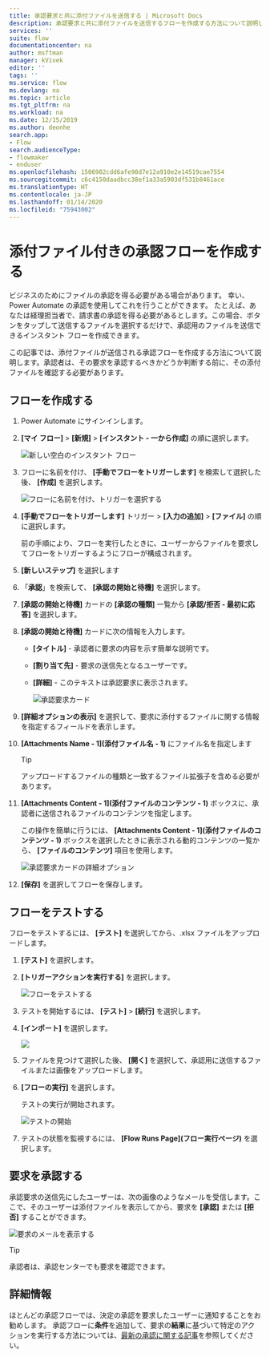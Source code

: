 ```yaml
---
title: 承認要求と共に添付ファイルを送信する | Microsoft Docs
description: 承認要求と共に添付ファイルを送信するフローを作成する方法について説明します。
services: ''
suite: flow
documentationcenter: na
author: msftman
manager: kVivek
editor: ''
tags: ''
ms.service: flow
ms.devlang: na
ms.topic: article
ms.tgt_pltfrm: na
ms.workload: na
ms.date: 12/15/2019
ms.author: deonhe
search.app:
- Flow
search.audienceType:
- flowmaker
- enduser
ms.openlocfilehash: 1506902cdd6afe90d7e12a910e2e14519cae7554
ms.sourcegitcommit: c6c4150daadbcc38ef1a33a5903df531b8461ace
ms.translationtype: HT
ms.contentlocale: ja-JP
ms.lasthandoff: 01/14/2020
ms.locfileid: "75943002"
---
```

# <a name="create-approval-flows-with-attachments"></a>添付ファイル付きの承認フローを作成する

ビジネスのためにファイルの承認を得る必要がある場合があります。 幸い、Power Automate の承認を使用してこれを行うことができます。 たとえば、あなたは経理担当者で、請求書の承認を得る必要があるとします。この場合、ボタンをタップして送信するファイルを選択するだけで、承認用のファイルを送信できるインスタント フローを作成できます。

この記事では、添付ファイルが送信される承認フローを作成する方法について説明します。承認者は、その要求を承認するべきかどうか判断する前に、その添付ファイルを確認する必要があります。

## <a name="create-the-flow"></a>フローを作成する

1. Power Automate にサインインします。
1. **[マイ フロー]**  >  **[新規]**  >  **[インスタント - 一から作成]** の順に選択します。

    ![新しい空白のインスタント フロー](./media/approval-attachments/new-instand-blank.png)

1. フローに名前を付け、 **[手動でフローをトリガーします]** を検索して選択した後、 **[作成]** を選択します。

    ![フローに名前を付け、トリガーを選択する](./media/approval-attachments/name-flow-trigger.png)

1. **[手動でフローをトリガーします]** トリガー > **[入力の追加]**  >  **[ファイル]** の順に選択します。

     前の手順により、フローを実行したときに、ユーザーからファイルを要求してフローをトリガーするようにフローが構成されます。

1. **[新しいステップ]** を選択します
1. 「**承認**」を検索して、 **[承認の開始と待機]** を選択します。
1. **[承認の開始と待機]** カードの **[承認の種類]** 一覧から **[承認/拒否 - 最初に応答]** を選択します。
1. **[承認の開始と待機]** カードに次の情報を入力します。

   - **[タイトル]** - 承認者に要求の内容を示す簡単な説明です。
   - **[割り当て先]** - 要求の送信先となるユーザーです。
   - **[詳細]** - このテキストは承認要求に表示されます。

     ![承認要求カード](./media/approval-attachments/approval-request-card.png)

1. **[詳細オプションの表示]** を選択して、要求に添付するファイルに関する情報を指定するフィールドを表示します。
1. **[Attachments Name - 1]\(添付ファイル名 - 1\)** にファイル名を指定します

   >[!TIP]
   >アップロードするファイルの種類と一致するファイル拡張子を含める必要があります。

1. **[Attachments Content - 1]\(添付ファイルのコンテンツ - 1\)** ボックスに、承認者に送信されるファイルのコンテンツを指定します。 

   この操作を簡単に行うには、 **[Attachments Content - 1]\(添付ファイルのコンテンツ - 1\)** ボックスを選択したときに表示される動的コンテンツの一覧から、 **[ファイルのコンテンツ]** 項目を使用します。

     ![承認要求カードの詳細オプション](./media/approval-attachments/approval-request-card-advanced-options.png)

1. **[保存]** を選択してフローを保存します。

## <a name="test-your-flow"></a>フローをテストする

フローをテストするには、 **[テスト]** を選択してから、.xlsx ファイルをアップロードします。

1. **[テスト]** を選択します。
1. **[トリガーアクションを実行する]** を選択します。

     ![フローをテストする](./media/approval-attachments/test-flow.png)

1. テストを開始するには、 **[テスト]**  >  **[続行]** を選択します。
1. **[インポート]** を選択します。

     ![](./media/approval-attachments/import-file.png)
1. ファイルを見つけて選択した後、 **[開く]** を選択して、承認用に送信するファイルまたは画像をアップロードします。

1. **[フローの実行]** を選択します。

   テストの実行が開始されます。

     ![テストの開始](./media/approval-attachments/test-started.png)

1. テストの状態を監視するには、 **[Flow Runs Page]\(フロー実行ページ\)** を選択します。

## <a name="approve-the-request"></a>要求を承認する

承認要求の送信先にしたユーザーは、次の画像のようなメールを受信します。ここで、そのユーザーは添付ファイルを表示してから、要求を **[承認]** または **[拒否]** することができます。

![要求のメールを表示する](./media/approval-attachments/approval-request-mail.png)

>[!TIP]
>承認者は、承認センターでも要求を確認できます。

## <a name="learn-more"></a>詳細情報

ほとんどの承認フローでは、決定の承認を要求したユーザーに通知することをお勧めします。 承認フローに**条件**を追加して、要求の**結果**に基づいて特定のアクションを実行する方法については、[最新の承認に関する記事](modern-approvals.md#add-an-email-action-for-approvals)を参照してください。

